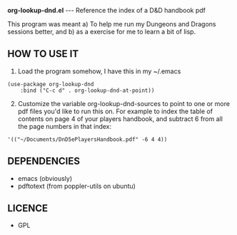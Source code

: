 **org-lookup-dnd.el** --- Reference the index of a D&D handbook pdf

This program was meant a) To help me run my Dungeons and Dragons sessions
better, and b) as a exercise for me to learn a bit of lisp.


## HOW TO USE IT
1. Load the program somehow, I have this in my ~/.emacs

```emacs-lisp
(use-package org-lookup-dnd
    :bind ("C-c d" . org-lookup-dnd-at-point))
```

2. Customize the variable org-lookup-dnd-sources to point to
one or more pdf files you'd like to run this on. For example
to index the table of contents on page 4 of your players handbook,
and subtract 6 from all the page numbers in that index:

```emacs-lisp
'(("~/Documents/DnD5ePlayersHandbook.pdf" -6 4 4))
```

## DEPENDENCIES
- emacs (obviously)
- pdftotext (from poppler-utils on ubuntu)


## LICENCE
- GPL
